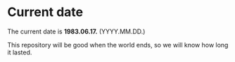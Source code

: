 # Current date

The current date is **1983.06.17.** (YYYY.MM.DD.)

This repository will be good when the world ends, so we will know how long it lasted.